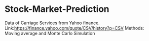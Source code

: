 # Stock-Market-Prediction
Data of Carriage Services from Yahoo finance. Link:https://finance.yahoo.com/quote/CSV/history?p=CSV
Methods: Moving average and Monte Carlo Simulation
